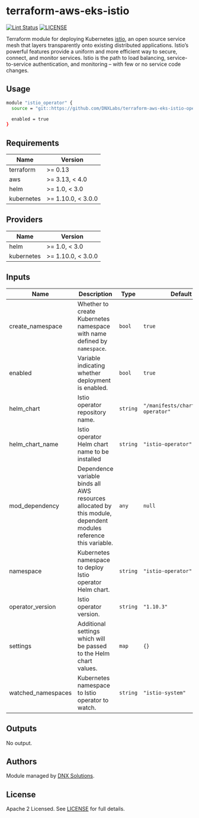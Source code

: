 # terraform-aws-eks-istio

[![Lint Status](https://github.com/DNXLabs/terraform-aws-eks-istio-operator/workflows/Lint/badge.svg)](https://github.com/DNXLabs/terraform-aws-eks-istio-operator/actions)
[![LICENSE](https://img.shields.io/github/license/DNXLabs/terraform-aws-eks-istio-operator)](https://github.com/DNXLabs/terraform-aws-eks-istio-operator/blob/master/LICENSE)


Terraform module for deploying Kubernetes [istio](https://istio.io/), an open source service mesh that layers transparently onto existing distributed applications. Istio’s powerful features provide a uniform and more efficient way to secure, connect, and monitor services. Istio is the path to load balancing, service-to-service authentication, and monitoring – with few or no service code changes.

## Usage

```bash
module "istio_operator" {
  source = "git::https://github.com/DNXLabs/terraform-aws-eks-istio-operator.git"

  enabled = true
}
```

<!--- BEGIN_TF_DOCS --->

## Requirements

| Name | Version |
|------|---------|
| terraform | >= 0.13 |
| aws | >= 3.13, < 4.0 |
| helm | >= 1.0, < 3.0 |
| kubernetes | >= 1.10.0, < 3.0.0 |

## Providers

| Name | Version |
|------|---------|
| helm | >= 1.0, < 3.0 |
| kubernetes | >= 1.10.0, < 3.0.0 |

## Inputs

| Name | Description | Type | Default | Required |
|------|-------------|------|---------|:--------:|
| create\_namespace | Whether to create Kubernetes namespace with name defined by `namespace`. | `bool` | `true` | no |
| enabled | Variable indicating whether deployment is enabled. | `bool` | `true` | no |
| helm\_chart | Istio operator repository name. | `string` | `"/manifests/charts/istio-operator"` | no |
| helm\_chart\_name | Istio operator Helm chart name to be installed | `string` | `"istio-operator"` | no |
| mod\_dependency | Dependence variable binds all AWS resources allocated by this module, dependent modules reference this variable. | `any` | `null` | no |
| namespace | Kubernetes namespace to deploy Istio operator Helm chart. | `string` | `"istio-operator"` | no |
| operator\_version | Istio operator version. | `string` | `"1.10.3"` | no |
| settings | Additional settings which will be passed to the Helm chart values. | `map` | `{}` | no |
| watched\_namespaces | Kubernetes namespace to Istio operator to watch. | `string` | `"istio-system"` | no |

## Outputs

No output.

<!--- END_TF_DOCS --->

## Authors

Module managed by [DNX Solutions](https://github.com/DNXLabs).

## License

Apache 2 Licensed. See [LICENSE](https://github.com/DNXLabs/terraform-aws-eks-istio-operator/blob/master/LICENSE) for full details.

